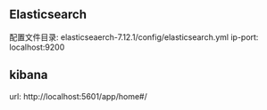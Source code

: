 ## Elasticsearch
配置文件目录: elasticseaerch-7.12.1/config/elasticsearch.yml
ip-port: localhost:9200

## kibana
url: http://localhost:5601/app/home#/
